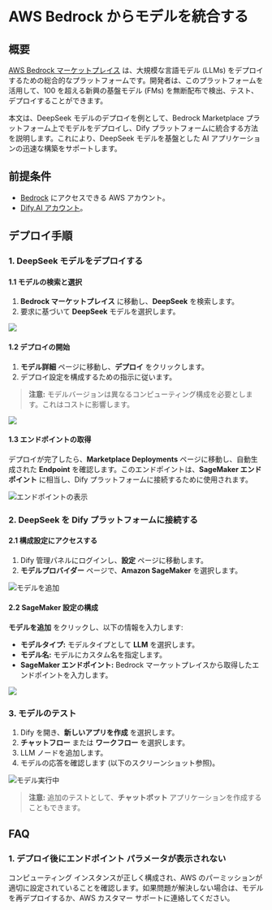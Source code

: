 # AWS Bedrock からモデルを統合する

## 概要

[AWS Bedrock マーケットプレイス](https://aws.amazon.com/bedrock/marketplace/) は、大規模な言語モデル (LLMs) をデプロイするための総合的なプラットフォームです。開発者は、このプラットフォームを活用して、100 を超える新興の基盤モデル (FMs) を無断配布で検出、テスト、デプロイすることができます。

本文は、DeepSeek モデルのデプロイを例として、Bedrock Marketplace プラットフォーム上でモデルをデプロイし、Dify プラットフォームに統合する方法を説明します。これにより、DeepSeek モデルを基盤とした AI アプリケーションの迅速な構築をサポートします。

## 前提条件

- [Bedrock](https://aws.amazon.com/bedrock/) にアクセスできる AWS アカウント。
- [Dify.AI アカウント](https://cloud.dify.ai/)。

## デプロイ手順

### 1. DeepSeek モデルをデプロイする

#### 1.1 モデルの検索と選択

1. **Bedrock マーケットプレイス** に移動し、**DeepSeek** を検索します。
2. 要求に基づいて **DeepSeek** モデルを選択します。

![](https://assets-docs.dify.ai/2025/02/9c6e17fc0cf262b2005013bf122251d1.png)

#### 1.2 デプロイの開始

1. **モデル詳細** ページに移動し、**デプロイ** をクリックします。
2. デプロイ設定を構成するための指示に従います。

> **注意:** モデルバージョンは異なるコンピューティング構成を必要とします。これはコストに影響します。

![](https://assets-docs.dify.ai/2025/02/613497e3473d9b6eaa7cb5611decee0c.png)

#### 1.3 エンドポイントの取得

デプロイが完了したら、**Marketplace Deployments** ページに移動し、自動生成された **Endpoint** を確認します。このエンドポイントは、**SageMaker エンドポイント** に相当し、Dify プラットフォームに接続するために使用されます。

![エンドポイントの表示](https://assets-docs.dify.ai/2025/02/82a1d6406662b83386b86ec511ab20be.png)

### 2. DeepSeek を Dify プラットフォームに接続する

#### 2.1 構成設定にアクセスする

1. Dify 管理パネルにログインし、**設定** ページに移動します。
2. **モデルプロバイダー** ページで、**Amazon SageMaker** を選択します。

![モデルを追加](https://assets-docs.dify.ai/2025/02/864fc8476c47b460b67f14152cbbf360.png)

#### 2.2 SageMaker 設定の構成

**モデルを追加** をクリックし、以下の情報を入力します:

* **モデルタイプ:** モデルタイプとして **LLM** を選択します。
* **モデル名:** モデルにカスタム名を指定します。
* **SageMaker エンドポイント:** Bedrock マーケットプレイスから取得したエンドポイントを入力します。

![](https://assets-docs.dify.ai/2025/02/1feaa8d5054933f42da25a8f655b5a9e.png)

### 3. モデルのテスト

1. Dify を開き、**新しいアプリを作成** を選択します。
2. **チャットフロー** または **ワークフロー** を選択します。
3. LLM ノードを追加します。
4. モデルの応答を確認します (以下のスクリーンショット参照)。

![モデル実行中](https://assets-docs.dify.ai/2025/02/e7fb06888101662ecb970401fdba63b5.png)

> **注意:** 追加のテストとして、**チャットボット** アプリケーションを作成することもできます。

## FAQ

### 1. **デプロイ後にエンドポイント パラメータが表示されない**

コンピューティング インスタンスが正しく構成され、AWS のパーミッションが適切に設定されていることを確認します。如果問題が解決しない場合は、モデルを再デプロイするか、AWS カスタマー サポートに連絡してください。
